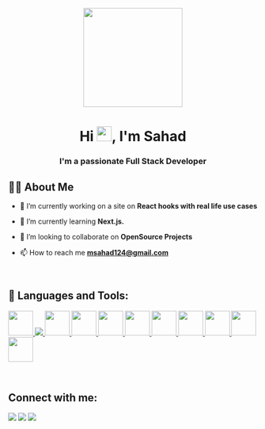 <p align="center"><a href="#"><img width="auto" margin-left="50%" height="200px" src="https://media.giphy.com/media/IpeYSEZshTefe/giphy.gif" height="175px"/></a></p>

<h1 align="center">Hi <img src="https://raw.githubusercontent.com/MartinHeinz/MartinHeinz/master/wave.gif" width="30px">, I'm Sahad</h1>
<h3 align="center">I'm a passionate Full Stack Developer</h3>


## 🙋‍♂️ About Me

- 🔭 I’m currently working on a site on **React hooks with real life use cases**

- 🌱 I’m currently learning **Next.js.**

- 👯 I’m looking to collaborate on **OpenSource Projects**

- 📫 How to reach me **msahad124@gmail.com**

<br/>

## 🚀 Languages and Tools:

<p align="left"> 
    <a href="https://www.w3schools.com/html/" target="_blank"> <img src="https://img.icons8.com/color/512/html-5--v1.png" height="50px"/> </a> 
    <a href="https://www.w3schools.com/css/css_intro.asp" target="_blank"> <img src="https://img.icons8.com/color/48/000000/css3.png"/> </a> 
    <a href="https://www.javascript.com/" target="_blank"> <img src="https://img.icons8.com/color/512/javascript--v1.png" height="50px"/> </a> 
    <a href="https://reactjs.org/" target="_blank"> <img src="https://img.icons8.com/color/512/react-native.png" height="50px"/> </a> 
    <a href="https://getbootstrap.com/" target="_blank"> <img src="https://img.icons8.com/color/512/bootstrap.png" height="50px"/> </a> 
    <a href="https://tailwindcss.com/" target="_blank"> <img src="https://img.icons8.com/color/512/tailwindcss.png" height="50px"/> </a> 
    <a href="https://www.blender.org/" target="_blank"> <img src="https://img.icons8.com/bubbles/512/blender-3d.png" height="50px"/> </a> 
    <a href="https://nodejs.org/en/" target="_blank"> <img src="https://img.icons8.com/color/256/nodejs.png" height="50px"/> </a> 
    <a href="https://git-scm.com/" target="_blank"> <img src="https://img.icons8.com/color/256/git.png" height="50px"/> </a> 
    <a href="https://redux.js.org/" target="_blank"> <img src="https://img.icons8.com/?size=512&id=jD-fJzVguBmw&format=png" height="50px"/> </a>
    <a href="https://expressjs.com/" target="_blank"> <img src="https://img.icons8.com/?size=512&id=SDVmtZ6VBGXt&format=png" height="50px"/> </a> 
</p>
<br/>

## Connect with me:
<p align="left">

<a href = "https://www.linkedin.com/in/sahad-pop/"><img src="https://img.icons8.com/fluent/48/000000/linkedin.png"/></a>
<a href = "https://www.instagram.com/sahad__.x/?next=%2F"><img src="https://img.icons8.com/fluent/48/000000/instagram-new.png"/></a>
<a href = "https://www.youtube.com/channel/UCVOR8gU2bH6oU3kRCPX1Cvw"><img src="https://img.icons8.com/color/48/000000/youtube-play.png"/></a>

</p>
